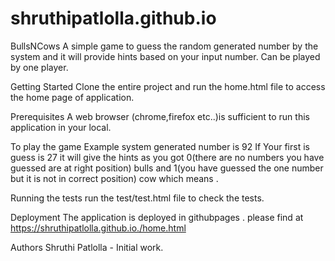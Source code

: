# shruthipatlolla.github.io

BullsNCows
A simple game to guess the random generated number by the system and it will provide hints based on your input number.
Can be played by one player. 

Getting Started
Clone the entire project and run the home.html file to access the home page of application.

Prerequisites
A web browser (chrome,firefox etc..)is sufficient to run this application in your local.


To play the game
Example
system generated number is 92
If Your first is guess is 27
    it will give the hints as you got 0(there are no numbers you have guessed are at right position) bulls and 1(you have guessed the one number but it is not in correct position) cow which means .

Running the tests
run the test/test.html file to check the tests.


Deployment
The application is deployed in githubpages . 
please find at https://shruthipatlolla.github.io./home.html



Authors
Shruthi Patlolla - Initial work.

